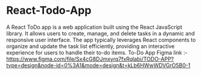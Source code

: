 # React-Todo-App
A React ToDo app is a web application built using the React JavaScript library. It allows users to create, manage, and delete tasks in a dynamic and responsive user interface. The app typically leverages React components to organize and update the task list efficiently, providing an interactive experience for users to handle their to-do items.
To-Do App Figma link :- https://www.figma.com/file/Sx4cG8DJmxyrq7fxRqlabi/TODO-APP?type=design&node-id=0%3A1&mode=design&t=kLb6HWwWDVGrO5B0-1
